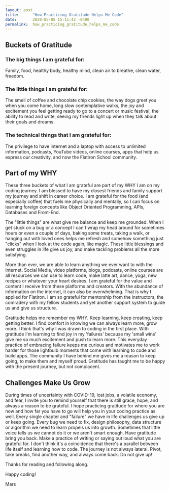 ```yaml
---
layout: post
title:      "How Practicing Gratitude Helps Me Code"
date:       2020-05-05 15:11:42 -0400
permalink:  how_practicing_gratitude_helps_me_code
---
```



## Buckets of Gratitude

### The big things I am grateful for: 
Family, food, healthy body, healthy mind, clean air to breathe, clean water, freedom.

### The little things I am grateful for:  
The smell of coffee and chocolate chip cookies, the way dogs greet you when you come home, long slow contemplative walks, the joy and excitement you feel getting ready to go to a concert or music festival, the ability to read and write, seeing my friends light up when they talk about their goals and dreams.

### The technical things that I am grateful for: 
The privilege to have internet and a laptop with access to unlimited information, podcasts, YouTube videos, online courses, apps that help us express our creativity, and now the Flatiron School community.

## Part of my WHY 

These three buckets of what I am grateful are part of my WHY I am on my coding journey. I am blessed to have my closest friends and family support my journey and shift in career choice. I am grateful for the food (and especially coffee) that fuels me physically and mentally, so I can focus on learning foreign concepts like Object Oriented Programming, APIs, Databases and Front-End. 

The "little things" are what give me balance and keep me grounded. When I get stuck on a bug or a concept I can't wrap my head around for sometimes hours or even a couple of days, baking some treats, taking a walk, or hanging out with loved ones helps me refresh and somehow something just "clicks" when I look at the code again, like magic. These little blessings and even struggles in life give us joy, and make tackling problems all the more satisfying.

More than ever, we are able to learn anything we ever want to with the Internet. Social Media, video platforms, blogs, podcasts, online courses are all resources we can use to learn code, make latte art, dance, yoga, new recipes or whatever your heart desires. I am grateful for the value and content I receive from these platforms and creators. With the abundance of information on the internet, it can also be overwhelming. That is why I applied for Flatiron. I am so grateful for mentorship from the instructors, the comradery with my fellow students and yet another support system to guide us and give us structure.

Gratitude helps me remember my WHY. Keep learning, keep creating, keep getting better. I find comfort in knowing we can always learn more, grow more. I think that's why I was drawn to coding in the first place. With gratitude I'm learning to find joy in my 'failures' because my 'small wins' give me so much excitement and push to learn more. This everyday practice of embracing failure keeps me curious and motivates me to work harder for those lightbulb moments that come with learning to code and build apps. The community I have behind me gives me a reason to keep going, to make them and myself proud. Gratitude has taught me to be happy with the present journey, but not complacent. 

## Challenges Make Us Grow

During times of uncertainty with COVID-19, lost jobs, a volatile economy, and fear, I invite you to remind yourself that there is still grace, hope, and always a reason to be grateful. I hope practicing gratitude for where you are now and how far you have to go will help you in your coding practice as well.
Every single chapter and "failure" we have in life challenges us give up or keep going. Every bug we need to fix, design philosophy, data structure or algorithm we need to learn propels us into growth. Sometimes that little voice tells us we cannot do it or we aren't smart enough. Have gratitude bring you back. Make a practice of writing or saying out loud what you are grateful for. I don't think it's a coincidence that there's a parallel between life itself and learning how to code. The journey is not always lateral. Pivot, take breaks, find another way, and always come back. Do not give up!

Thanks for reading and following along.  

Happy coding!  


Mars



